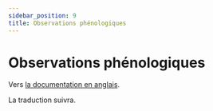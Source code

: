 ```yaml
---
sidebar_position: 9
title: Observations phénologiques
---
```


# Observations phénologiques

Vers [la documentation en anglais](https://opendatadocs.meteoswiss.ch/a-data-groundbased/a9-phenological-observations).

La traduction suivra.
